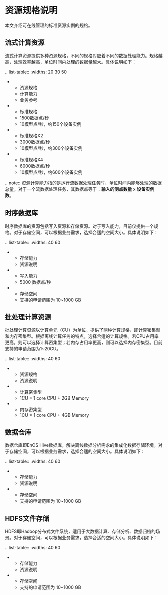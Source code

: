# 资源规格说明

本文介绍可在线管理的标准资源实例的规格。

## 流式计算资源<stream-analytics-computing-resource>

流式计算资源提供多种资源规格，不同的规格对应着不同的数据处理能力。规格越高，处理效率越高，单位时间内处理的数据量越大。具体说明如下：

.. list-table::
   :widths: 20 30 50

   * - 资源规格
     - 计算能力
     - 业务参考
   * - 标准规格
     - 1500数据点/秒
     - 10模型点/秒，约150个设备实例
   * - 标准规格X2
     - 3000数据点/秒
     - 10模型点/秒，约300个设备实例
   * - 标准规格X4
     - 6000数据点/秒
     - 10模型点/秒，约600个设备实例

.. note:: 资源计算能力指的是运行流数据处理任务时，单位时间内能够处理的数据总量。对于一个流数据处理任务，其数据点等于：**输入的测点数量** x **设备实例数**。

## 时序数据库<tsdb-resource>

时序数据库的资源包括写入资源和存储资源。对于写入能力，目前仅提供一个规格。对于存储空间，可以根据业务需求，选择合适的空间大小。具体说明如下：

.. list-table::
   :widths: 40 60

   * - 存储能力
     - 资源说明
   * - 写入能力
     - 5000 数据点/秒
   * - 存储空间
     - 支持的申请范围为 10~1000 GB

## 批处理计算资源<batch-computing-resource>

批处理计算资源以计算单元（CU）为单位，提供了两种计算规格，即计算密集型和内存密集型。根据离线计算任务的特点，选择合适的计算规格。若CPU占用率更高，则可以选择计算密集型；若内存占用率更高，则可以选择内存密集型。目前支持的申请范围为1~20CU。

.. list-table::
   :widths: 40 60

   * - 资源规格
     - 资源说明
   * - 计算密集型
     - 1CU = 1 core CPU + 2GB Memory
   * - 内存密集型
     - 1CU = 1 core CPU + 4GB Memory

## 数据仓库<data-warehouse-resource>

数据仓库即EnOS Hive数据库，解决离线数据分析需求的集成化数据存储环境。对于存储空间，可以根据业务需求，选择合适的空间大小。具体说明如下：

.. list-table::
   :widths: 40 60

   * - 存储能力
     - 资源说明
   * - 存储空间
     - 支持的申请范围为 10~1000 GB

## HDFS文件存储<file-storage-resource>

HDFS即Hadoop分布式文件系统，适用于大数据计算、存储分析、数据归档的场景。对于存储空间，可以根据业务需求，选择合适的空间大小。具体说明如下：

.. list-table::
   :widths: 40 60

   * - 存储能力
     - 资源说明
   * - 存储空间
     - 支持的申请范围为 10~1000 GB

<!-- end -->
